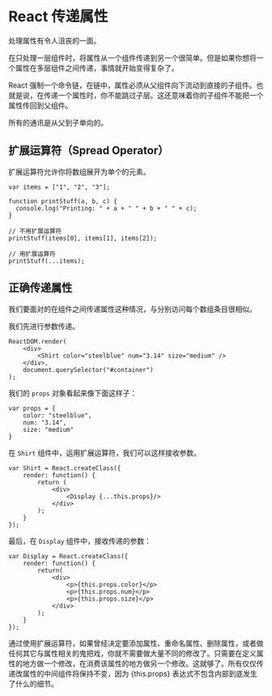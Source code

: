 # React 传递属性

处理属性有令人沮丧的一面。

在只处理一层组件时，将属性从一个组件传递到另一个很简单。但是如果你想将一个属性在多层组件之间传递，事情就开始变得复杂了。

React 强制一个命令链，在链中，属性必须从父组件向下流动到直接的子组件。也就是说，在传递一个属性时，你不能跳过子层。这还意味着你的子组件不能把一个属性传回到父组件。

所有的通讯是从父到子单向的。

## 扩展运算符（Spread Operator）

扩展运算符允许你将数组展开为单个的元素。

```
var items = ["1", "2", "3"];

function printStuff(a, b, c) {
  console.log("Printing: " + a + " " + b + " " + c);
}

// 不用扩展运算符
printStuff(items[0], items[1], items[2]);

// 用扩展运算符
printStuff(...items);
```

## 正确传递属性

我们要面对的在组件之间传递属性这种情况，与分别访问每个数组条目很相似。

我们先进行参数传递。

```
ReactDOM.render(
    <div>
        <Shirt color="steelblue" num="3.14" size="medium" />
    </div>,
    document.querySelector("#container")
);
```

我们的 `props` 对象看起来像下面这样子：

```
var props = {
    color: "steelblue",
    num: "3.14",
    size: "medium"
}
```

在 `Shirt` 组件中，运用扩展运算符，我们可以这样接收参数。

```
var Shirt = React.createClass({
    render: function() {
        return (
            <div>
                <Display {...this.props}/>
            </div>
        );
    }
});
```

最后，在 `Display` 组件中，接收传递的参数：

```
var Display = React.createClass({
    render: function() {
        return(
            <div>
                <p>{this.props.color}</p>
                <p>{this.props.num}</p>
                <p>{this.props.size}</p>
            </div>
        );
    }
});
```

通过使用扩展运算符，如果曾经决定要添加属性、重命名属性、删除属性，或者做任何其它与属性相关的鬼把戏，你就不需要做大量不同的修改了。只需要在定义属性的地方做一个修改，在消费该属性的地方做另一个修改。这就够了。所有仅仅传递改属性的中间组件将保持不变，因为 {this.props} 表达式不包含内部到底发生了什么的细节。

